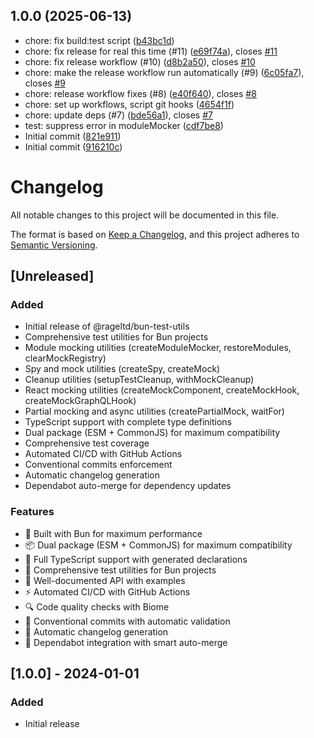 ## 1.0.0 (2025-06-13)

* chore: fix build:test script ([b43bc1d](https://github.com/rageltd/bun-test-utils/commit/b43bc1d))
* chore: fix release for real this time (#11) ([e69f74a](https://github.com/rageltd/bun-test-utils/commit/e69f74a)), closes [#11](https://github.com/rageltd/bun-test-utils/issues/11)
* chore: fix release workflow (#10) ([d8b2a50](https://github.com/rageltd/bun-test-utils/commit/d8b2a50)), closes [#10](https://github.com/rageltd/bun-test-utils/issues/10)
* chore: make the release workflow run automatically (#9) ([6c05fa7](https://github.com/rageltd/bun-test-utils/commit/6c05fa7)), closes [#9](https://github.com/rageltd/bun-test-utils/issues/9)
* chore: release workflow fixes (#8) ([e40f640](https://github.com/rageltd/bun-test-utils/commit/e40f640)), closes [#8](https://github.com/rageltd/bun-test-utils/issues/8)
* chore: set up workflows, script git hooks ([4654f1f](https://github.com/rageltd/bun-test-utils/commit/4654f1f))
* chore: update deps (#7) ([bde56a1](https://github.com/rageltd/bun-test-utils/commit/bde56a1)), closes [#7](https://github.com/rageltd/bun-test-utils/issues/7)
* test: suppress error in moduleMocker ([cdf7be8](https://github.com/rageltd/bun-test-utils/commit/cdf7be8))
* Initial commit ([821e911](https://github.com/rageltd/bun-test-utils/commit/821e911))
* Initial commit ([916210c](https://github.com/rageltd/bun-test-utils/commit/916210c))



# Changelog

All notable changes to this project will be documented in this file.

The format is based on [Keep a Changelog](https://keepachangelog.com/en/1.0.0/),
and this project adheres to [Semantic Versioning](https://semver.org/spec/v2.0.0.html).

## [Unreleased]

### Added
- Initial release of @rageltd/bun-test-utils
- Comprehensive test utilities for Bun projects
- Module mocking utilities (createModuleMocker, restoreModules, clearMockRegistry)
- Spy and mock utilities (createSpy, createMock)
- Cleanup utilities (setupTestCleanup, withMockCleanup)
- React mocking utilities (createMockComponent, createMockHook, createMockGraphQLHook)
- Partial mocking and async utilities (createPartialMock, waitFor)
- TypeScript support with complete type definitions
- Dual package (ESM + CommonJS) for maximum compatibility
- Comprehensive test coverage
- Automated CI/CD with GitHub Actions
- Conventional commits enforcement
- Automatic changelog generation
- Dependabot auto-merge for dependency updates

### Features
- 🚀 Built with Bun for maximum performance
- 📦 Dual package (ESM + CommonJS) for maximum compatibility
- 🔧 Full TypeScript support with generated declarations
- 🧪 Comprehensive test utilities for Bun projects
- 📖 Well-documented API with examples
- ⚡ Automated CI/CD with GitHub Actions
- 🔍 Code quality checks with Biome
- 🤖 Conventional commits with automatic validation
- 📝 Automatic changelog generation
- 🔄 Dependabot integration with smart auto-merge

## [1.0.0] - 2024-01-01

### Added
- Initial release 
